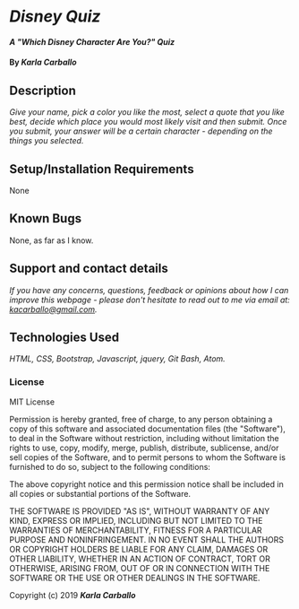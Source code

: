 # _Disney Quiz_

#### _A "Which Disney Character Are You?" Quiz_

#### By _**Karla Carballo**_

## Description

_Give your name, pick a color you like the most, select a quote that you like best, decide which place you would most likely visit and then submit. Once you submit, your answer will be a certain character - depending on the things you selected._

## Setup/Installation Requirements

None

## Known Bugs

None, as far as I know.

## Support and contact details

_If you have any concerns, questions, feedback or opinions about how I can  improve this webpage - please don't hesitate to read out to me via email at: kacarballo@gmail.com._

## Technologies Used

_HTML, CSS, Bootstrap, Javascript, jquery, Git Bash, Atom._

### License

MIT License

Permission is hereby granted, free of charge, to any person obtaining a copy
of this software and associated documentation files (the "Software"), to deal
in the Software without restriction, including without limitation the rights
to use, copy, modify, merge, publish, distribute, sublicense, and/or sell
copies of the Software, and to permit persons to whom the Software is
furnished to do so, subject to the following conditions:

The above copyright notice and this permission notice shall be included in all
copies or substantial portions of the Software.

THE SOFTWARE IS PROVIDED "AS IS", WITHOUT WARRANTY OF ANY KIND, EXPRESS OR
IMPLIED, INCLUDING BUT NOT LIMITED TO THE WARRANTIES OF MERCHANTABILITY,
FITNESS FOR A PARTICULAR PURPOSE AND NONINFRINGEMENT. IN NO EVENT SHALL THE
AUTHORS OR COPYRIGHT HOLDERS BE LIABLE FOR ANY CLAIM, DAMAGES OR OTHER
LIABILITY, WHETHER IN AN ACTION OF CONTRACT, TORT OR OTHERWISE, ARISING FROM,
OUT OF OR IN CONNECTION WITH THE SOFTWARE OR THE USE OR OTHER DEALINGS IN THE
SOFTWARE.

Copyright (c) 2019 **_Karla Carballo_**
